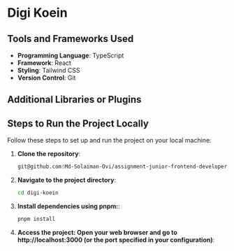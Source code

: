 # Digi Koein



## Tools and Frameworks Used

- **Programming Language**: TypeScript
- **Framework**: React
- **Styling**: Tailwind CSS
- **Version Control**: Git

## Additional Libraries or Plugins


## Steps to Run the Project Locally

Follow these steps to set up and run the project on your local machine:

1. **Clone the repository**:
   ```bash
   git@github.com:Md-Solaiman-Ovi/assignment-junior-frontend-developer.git
2. **Navigate to the project directory**:
   ```bash
   cd digi-koein
3. **Install dependencies using pnpm:**:
   ```bash
   pnpm install
4. **Access the project: Open your web browser and go to http://localhost:3000 (or the port specified in your configuration)**:
   ```bash

